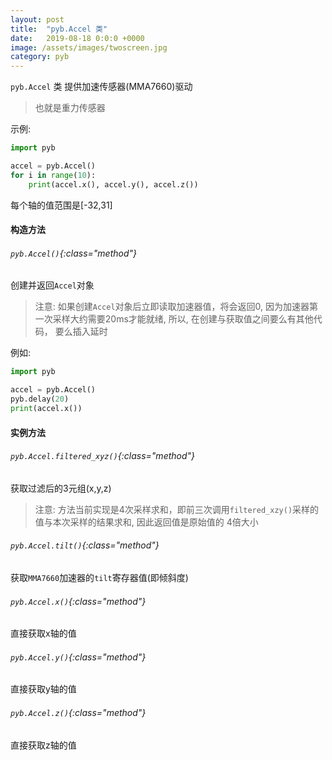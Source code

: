 ```yaml
---
layout: post
title:  "pyb.Accel 类"
date:   2019-08-18 0:0:0 +0000
image: /assets/images/twoscreen.jpg
category: pyb
---
```


`pyb.Accel` 类 提供加速传感器(MMA7660)驱动

> 也就是重力传感器

示例:

```python
import pyb

accel = pyb.Accel()
for i in range(10):
    print(accel.x(), accel.y(), accel.z())

```
每个轴的值范围是[-32,31]


#### 构造方法

###### `pyb.Accel()`{:class="method"}

创建并返回`Accel`对象

> 注意: 如果创建`Accel`对象后立即读取加速器值，将会返回0, 因为加速器第一次采样大约需要20ms才能就绪,
> 所以, 在创建与获取值之间要么有其他代码， 要么插入延时

例如:
```python
import pyb

accel = pyb.Accel()
pyb.delay(20)
print(accel.x())
```

#### 实例方法

###### `pyb.Accel.filtered_xyz()`{:class="method"}

获取过滤后的3元组(x,y,z)

> 注意: 方法当前实现是4次采样求和，即前三次调用`filtered_xzy()`采样的值与本次采样的结果求和, 因此返回值是原始值的 4倍大小

###### `pyb.Accel.tilt()`{:class="method"}

获取`MMA7660`加速器的`tilt`寄存器值(即倾斜度)

###### `pyb.Accel.x()`{:class="method"}

直接获取x轴的值

###### `pyb.Accel.y()`{:class="method"}

直接获取y轴的值

###### `pyb.Accel.z()`{:class="method"}

直接获取z轴的值

